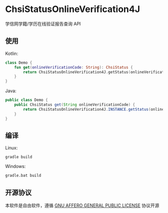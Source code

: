 # ChsiStatusOnlineVerification4J

学信网学籍/学历在线验证报告查询 API

## 使用

Kotlin:

```Kotlin
class Demo {
    fun get(onlineVerificationCode: String): ChsiStatus {
        return ChsiStatusOnlineVerification4J.getStatus(onlineVerificationCode)
    }
}
```

Java:

```Java
public class Demo {
    public ChsiStatus get(String onlineVerificationCode) {
        return ChsiStatusOnlineVerification4J.INSTANCE.getStatus(onlineVerificationCode);
    }
}
```

## 编译

Linux:
```Shell
gradle build
```

Windows:
```Bash
gradle.bat build
```

## 开源协议

本软件是自由软件，遵循 [GNU AFFERO GENERAL PUBLIC LICENSE](/LICENSE) 协议开源